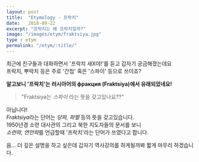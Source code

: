```yaml
---
layout: post
title:  "Etymology - 프락치"
date:   2018-09-22
excerpt: "프락치는 왜 프락치일까?"
image: "/images/etym/fraktsiya.jpg"
type : etym
permalink: "/etym/:title/"
---
```

최근에 친구들과 대화하면서 '프락치 새X야!'를 듣고 갑자기 궁금해졌는데요<br />
프락치, 뿌락치 등은 주로 '간첩' 혹은 '스파이' 등으로 쓰이죠?<br />


**알고보니 '프락치'는 러시아어의 фракция (Fraktsiya)에서 유래되었네요!**

>"Fraktsiya는 *스파이* 라는 뜻을 갖고있나요??"

아닙니다! <br />*Fraktsiya*라는 단어는 *당파, 파벌* 등의 뜻을 갖고있습니다.<br />
1950년경 소련 대사관의 그리고 북한 지도자들의 문서를 보니<br /> *소련파, 연안파*를 언급할때 '프락치'라는 단어가 쓰였다고 합니다.

음... 더 깊은 설명을 하고 싶은데 갑자기 역사강의를 하게될까봐 짧게 마무리 하겠습니다.

